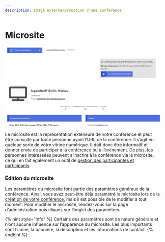 ```yaml
---
description: Image externe/promotion d'une conférence
---
```


# Microsite

![Capture d&#x2019;&#xE9;cran d&#x2019;un microsite](../../.gitbook/assets/microsite_fra.png)

Le microsite est la représentation extérieure de votre conférence et peut être consulté par toute personne ayant l’URL de la conférence. Il s’agit en quelque sorte de votre vitrine numérique. Il doit donc être informatif et donner envie de participer à la conférence ou à l’événement. De plus, les personnes intéressées peuvent s’inscrire à la conférence via le microsite, ce qui en fait également un outil de [gestion des participantes et participants](../gestion-des-membres/).

### Édition du microsite 

Les paramètres du microsite font partie des paramètres généraux de la conférence. Ainsi, vous avez peut-être déjà paramétré le microsite lors de la [création de votre conférence,](./) mais il est possible de le modifier à tout moment. Pour modifier le microsite, rendez-vous sur la page d’administration puis cliquez sur l’onglet des paramètres.

{% hint style="info" %}
Certains des paramètres sont de nature générale et n’ont aucune influence sur l’apparence du microsite. Les plus importants sont l’icône, la bannière, la description et les informations de contact.
{% endhint %}

